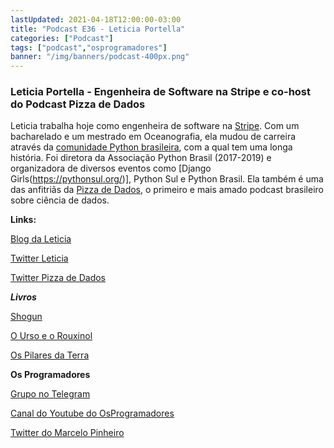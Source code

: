 ```yaml
---
lastUpdated: 2021-04-18T12:00:00-03:00
title: "Podcast E36 - Leticia Portella"
categories: ["Podcast"]
tags: ["podcast","osprogramadores"]
banner: "/img/banners/podcast-400px.png"
---
```


### Leticia Portella - Engenheira de Software na Stripe e co-host do Podcast Pizza de Dados

Leticia trabalha hoje como engenheira de software na [Stripe](https://stripe.com/en-ca). Com um bacharelado e um mestrado em Oceanografia, ela mudou de carreira através da [comunidade Python brasileira](https://python.org.br/), com a qual tem uma longa história. Foi diretora da Associação Python Brasil (2017-2019) e organizadora de diversos eventos como [Django Girls(https://pythonsul.org/)], Python Sul e Python Brasil. Ela também é uma das anfitriãs da [Pizza de Dados](https://pizzadedados.com/), o primeiro e mais amado podcast brasileiro sobre ciência de dados.


<SpotifyEmbed episode="0OYSY0M7eEaH0WCrRgMrFp"></SpotifyEmbed>


**Links:**

[Blog da Leticia](https://leportella.com/)

[Twitter Leticia](https://twitter.com/leleportella)
 
[Twitter Pizza de Dados](https://twitter.com/pizzadedados)

***Livros***

[Shogun](https://www.amazon.com.br/Shogun-First-Novel-Asian-English-ebook/dp/B00D3J2QKC/ref=sr_1_1?__mk_pt_BR=%C3%85M%C3%85%C5%BD%C3%95%C3%91&dchild=1&keywords=shogun&qid=1619316397&sr=8-1)

[O Urso e o Rouxinol](https://www.amazon.com.br/Urso-Rouxinol-Katherine-Arden/dp/8595170231/ref=sr_1_1?__mk_pt_BR=%C3%85M%C3%85%C5%BD%C3%95%C3%91&dchild=1&keywords=O+Urso+e+o+Rouxinol&qid=1619316419&sr=8-1)

[Os Pilares da Terra](https://www.amazon.com.br/Os-Pilares-Terra-Ken-Follett/dp/8532527698/ref=sr_1_1?__mk_pt_BR=%C3%85M%C3%85%C5%BD%C3%95%C3%91&dchild=1&keywords=Os+Pilares+da+Terra&qid=1619316439&sr=8-1)


**Os Programadores**

[Grupo no Telegram](https://t.me/osprogramadores)

[Canal do Youtube do OsProgramadores](https://www.youtube.com/channel/UCt_YNYGl6K5yNXlXEQDdwWg?view_as=subscriber)

[Twitter do Marcelo Pinheiro](https://twitter.com/mpinheir)
